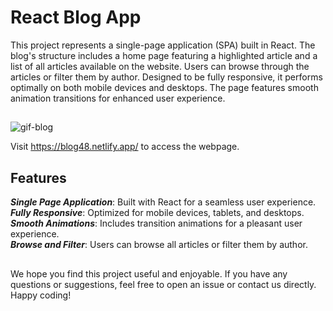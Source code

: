 # React Blog App
This project represents a single-page application (SPA) built in React. The blog's structure includes a home page featuring a highlighted article and a list of all articles available on the website. Users can browse through the articles or filter them by author. Designed to be fully responsive, it performs optimally on both mobile devices and desktops. The page features smooth animation transitions for enhanced user experience.


## 
![gif-blog](https://github.com/Anca2022/blog-app-react/assets/98110730/7afb1598-02de-4673-ad56-1c529b0778ea)

Visit https://blog48.netlify.app/ to access the webpage. 

## Features
<b><i>Single Page Application</b></i>: Built with React for a seamless user experience. </br>
<b><i>Fully Responsive</b></i>: Optimized for mobile devices, tablets, and desktops.  </br>
<b><i>Smooth Animations</b></i>: Includes transition animations for a pleasant user experience. </br>
<b><i>Browse and Filter</b></i>: Users can browse all articles or filter them by author.



##
We hope you find this project useful and enjoyable. If you have any questions or suggestions, feel free to open an issue or contact us directly. Happy coding!
